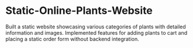 # Static-Online-Plants-Website
 Built a static website showcasing various  categories of plants with detailed information and images. Implemented  features for adding plants to cart and placing a static order form without  backend integration.
